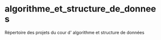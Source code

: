 # algorithme_et_structure_de_donnees
Répertoire des projets du cour d' algorithme et structure de données
